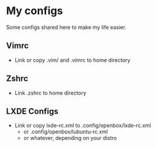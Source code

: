 # My configs
Some configs shared here to make my life easier.

## Vimrc
  - Link or copy .vim/ and .vimrc to home directory
## Zshrc
  - Link .zshrc to home directory
## LXDE Configs
  - Link or copy lxde-rc.xml to .config/openbox/lxde-rc.xml
    - or .config/openbox/lubuntu-rc.xml
    - or whatever, depending on your distro
